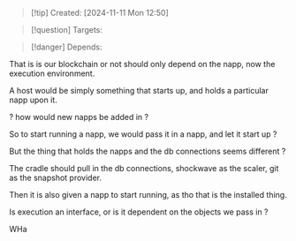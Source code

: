 
>[!tip] Created: [2024-11-11 Mon 12:50]

>[!question] Targets: 

>[!danger] Depends: 

That is is our blockchain or not should only depend on the napp, now the execution environment.

A host would be simply something that starts up, and holds a particular napp upon it.

? how would new napps be added in ?

So to start running a napp, we would pass it in a napp, and let it start up ?

But the thing that holds the napps and the db connections seems different ?

The cradle should pull in the db connections, shockwave as the scaler, git as the snapshot provider.

Then it is also given a napp to start running, as tho that is the installed thing.

Is execution an interface, or is it dependent on the objects we pass in ?

WHa